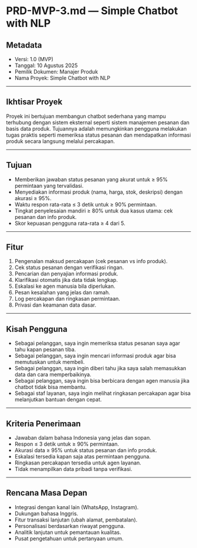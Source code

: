 # PRD-MVP-3.md — Simple Chatbot with NLP

## Metadata
- Versi: 1.0 (MVP)
- Tanggal: 10 Agustus 2025
- Pemilik Dokumen: Manajer Produk
- Nama Proyek: Simple Chatbot with NLP

---

## Ikhtisar Proyek
Proyek ini bertujuan membangun chatbot sederhana yang mampu terhubung dengan sistem eksternal seperti sistem manajemen pesanan dan basis data produk. Tujuannya adalah memungkinkan pengguna melakukan tugas praktis seperti memeriksa status pesanan dan mendapatkan informasi produk secara langsung melalui percakapan.

---

## Tujuan
- Memberikan jawaban status pesanan yang akurat untuk ≥ 95% permintaan yang tervalidasi.
- Menyediakan informasi produk (nama, harga, stok, deskripsi) dengan akurasi ≥ 95%.
- Waktu respon rata-rata ≤ 3 detik untuk ≥ 90% permintaan.
- Tingkat penyelesaian mandiri ≥ 80% untuk dua kasus utama: cek pesanan dan info produk.
- Skor kepuasan pengguna rata-rata ≥ 4 dari 5.

---

## Fitur
1. Pengenalan maksud percakapan (cek pesanan vs info produk).
2. Cek status pesanan dengan verifikasi ringan.
3. Pencarian dan penyajian informasi produk.
4. Klarifikasi otomatis jika data tidak lengkap.
5. Eskalasi ke agen manusia bila diperlukan.
6. Pesan kesalahan yang jelas dan ramah.
7. Log percakapan dan ringkasan permintaan.
8. Privasi dan keamanan data dasar.

---

## Kisah Pengguna
- Sebagai pelanggan, saya ingin memeriksa status pesanan saya agar tahu kapan pesanan tiba.
- Sebagai pelanggan, saya ingin mencari informasi produk agar bisa memutuskan untuk membeli.
- Sebagai pelanggan, saya ingin diberi tahu jika saya salah memasukkan data dan cara memperbaikinya.
- Sebagai pelanggan, saya ingin bisa berbicara dengan agen manusia jika chatbot tidak bisa membantu.
- Sebagai staf layanan, saya ingin melihat ringkasan percakapan agar bisa melanjutkan bantuan dengan cepat.

---

## Kriteria Penerimaan
- Jawaban dalam bahasa Indonesia yang jelas dan sopan.
- Respon ≤ 3 detik untuk ≥ 90% permintaan.
- Akurasi data ≥ 95% untuk status pesanan dan info produk.
- Eskalasi tersedia kapan saja atas permintaan pengguna.
- Ringkasan percakapan tersedia untuk agen layanan.
- Tidak menampilkan data pribadi tanpa verifikasi.

---

## Rencana Masa Depan
- Integrasi dengan kanal lain (WhatsApp, Instagram).
- Dukungan bahasa Inggris.
- Fitur transaksi lanjutan (ubah alamat, pembatalan).
- Personalisasi berdasarkan riwayat pengguna.
- Analitik lanjutan untuk pemantauan kualitas.
- Pusat pengetahuan untuk pertanyaan umum.
